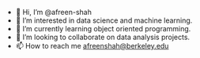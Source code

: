 - 👋 Hi, I’m @afreen-shah
- 👀 I’m interested in data science and machine learning.
- 🌱 I’m currently learning object oriented programming.
- 💞️ I’m looking to collaborate on data analysis projects.
- 📫 How to reach me afreenshah@berkeley.edu

<!---
afreen-shah/afreen-shah is a ✨ special ✨ repository because its `README.md` (this file) appears on your GitHub profile.
You can click the Preview link to take a look at your changes.
--->
